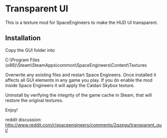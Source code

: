 # Transparent UI

This is a texture mod for SpaceEngineers to make the HUD UI transparent.

## Installation

Copy the GUI folder into

C:\Program Files (x86)\Steam\SteamApps\common\SpaceEngineers\Content\Textures

Overwrite any existing files and restart Space Engineers. Once installed it affects all GUI elements in any game you play. If you do enable the mod inside Space Engineers it will apply the Caldari Skybox texture.

Uninstall by verifying the integrity of the game cache in Steam, that will restore the original textures.

Enjoy!

reddit discussion: http://www.reddit.com/r/spaceengineers/comments/2qzegu/transparent_gui/
